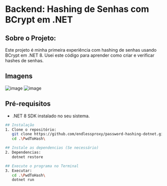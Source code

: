 # Backend: Hashing de Senhas com BCrypt em .NET

## Sobre o Projeto:
Este projeto é minha primeira experiência com hashing de senhas usando BCrypt em .NET 8. Usei este código para aprender como criar e verificar hashes de senhas.

## Imagens
![image](https://github.com/user-attachments/assets/a74b80e4-bd4e-4bb9-8829-8b659310476d)
![image](https://github.com/user-attachments/assets/fc8f3756-a792-4ab4-8b0a-3088eb0c6611)

## Pré-requisitos
- .NET 8 SDK instalado no seu sistema.

```sh
## Instalação
1. Clone o repositório:
   git clone https://github.com/endlessproxy/password-hashing-dotnet.git
   cd .\PwdToHash\

## Instale as dependencias (Se necessário)
2. Dependencias:
   dotnet restore

## Execute o programa no Terminal
3. Executar:
   cd .\PwdToHash\
   dotnet run
